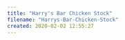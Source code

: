 ```yaml
---
title: "Harry's Bar Chicken Stock"
filename: "Harrys-Bar-Chicken-Stock"
created: 2020-02-02 12:55:27
---
```

